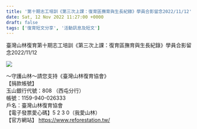 ```yaml
---
title: '第十期志工培訓《第三次上課：復育區撫育與生長紀錄》學員合影留念2022/11/12'
date: Sat, 12 Nov 2022 11:27:00 +0000
draft: false
tags: ['復育短文分享', '活動訊息及短文']
---
```


臺灣山林復育第十期志工培訓《第三次上課：復育區撫育與生長紀錄》學員合影留念2022/11/12

![](https://www.reforestation.tw/wp-content/uploads/2022/12/2D61C7C2-33DB-46E7-B50B-3DBB2AF13FE1.jpeg)

～守護山林～請您支持《臺灣山林復育協會》  
【捐款帳號】  
玉山銀行代號：808 （西屯分行）  
帳號：1159-940-026333  
戶名：臺灣山林復育協會  
【電子發票愛心碼】5 2 3 0（我愛山林）  
【官方網站】 https://www.reforestation.tw/